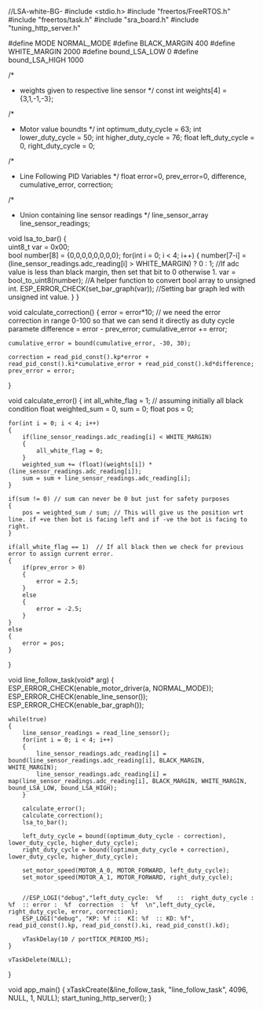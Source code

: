 //LSA-white-BG-
#include <stdio.h>
#include "freertos/FreeRTOS.h"
#include "freertos/task.h"
#include "sra_board.h"
#include "tuning_http_server.h"

#define MODE NORMAL_MODE
#define BLACK_MARGIN 400
#define WHITE_MARGIN 2000
#define bound_LSA_LOW 0
#define bound_LSA_HIGH 1000

/*
 * weights given to respective line sensor
 */
const int weights[4] = {3,1,-1,-3};

/*
 * Motor value boundts
 */
int optimum_duty_cycle = 63;
int lower_duty_cycle = 50;
int higher_duty_cycle = 76;
float left_duty_cycle = 0, right_duty_cycle = 0;

/*
 * Line Following PID Variables
 */
float error=0, prev_error=0, difference, cumulative_error, correction;

/*
 * Union containing line sensor readings
 */
line_sensor_array line_sensor_readings;


void lsa_to_bar()
{   
    uint8_t var = 0x00;                     
    bool number[8] = {0,0,0,0,0,0,0,0};
    for(int i = 0; i < 4; i++)
    {
        number[7-i] = (line_sensor_readings.adc_reading[i] > WHITE_MARGIN) ? 0 : 1; //If adc value is less than black margin, then set that bit to 0 otherwise 1. 
        var = bool_to_uint8(number);  //A helper function to convert bool array to unsigned int.
        ESP_ERROR_CHECK(set_bar_graph(var)); //Setting bar graph led with unsigned int value.
    }
}

void calculate_correction()
{
    error = error*10;  // we need the error correction in range 0-100 so that we can send it directly as duty cycle paramete
    difference = error - prev_error;
    cumulative_error += error;

    cumulative_error = bound(cumulative_error, -30, 30);

    correction = read_pid_const().kp*error + read_pid_const().ki*cumulative_error + read_pid_const().kd*difference;
    prev_error = error;
}

void calculate_error()
{
    int all_white_flag = 1; // assuming initially all black condition
    float weighted_sum = 0, sum = 0; 
    float pos = 0;
    
    for(int i = 0; i < 4; i++)
    {
        if(line_sensor_readings.adc_reading[i] < WHITE_MARGIN)
        {
            all_white_flag = 0;
        }
        weighted_sum += (float)(weights[i]) * (line_sensor_readings.adc_reading[i]);
        sum = sum + line_sensor_readings.adc_reading[i];
    }

    if(sum != 0) // sum can never be 0 but just for safety purposes
    {
        pos = weighted_sum / sum; // This will give us the position wrt line. if +ve then bot is facing left and if -ve the bot is facing to right.
    }

    if(all_white_flag == 1)  // If all black then we check for previous error to assign current error.
    {
        if(prev_error > 0)
        {
            error = 2.5;
        }
        else
        {
            error = -2.5;
        }
    }
    else
    {
        error = pos;
    }
}

void line_follow_task(void* arg)
{
    ESP_ERROR_CHECK(enable_motor_driver(a, NORMAL_MODE));
    ESP_ERROR_CHECK(enable_line_sensor());
    ESP_ERROR_CHECK(enable_bar_graph());
    
    while(true)
    {
        line_sensor_readings = read_line_sensor();
        for(int i = 0; i < 4; i++)
        {
            line_sensor_readings.adc_reading[i] = bound(line_sensor_readings.adc_reading[i], BLACK_MARGIN, WHITE_MARGIN);
            line_sensor_readings.adc_reading[i] = map(line_sensor_readings.adc_reading[i], BLACK_MARGIN, WHITE_MARGIN, bound_LSA_LOW, bound_LSA_HIGH);
        }
        
        calculate_error();
        calculate_correction();
        lsa_to_bar();
        
        left_duty_cycle = bound((optimum_duty_cycle - correction), lower_duty_cycle, higher_duty_cycle);
        right_duty_cycle = bound((optimum_duty_cycle + correction), lower_duty_cycle, higher_duty_cycle);

        set_motor_speed(MOTOR_A_0, MOTOR_FORWARD, left_duty_cycle);
        set_motor_speed(MOTOR_A_1, MOTOR_FORWARD, right_duty_cycle);

        
        //ESP_LOGI("debug","left_duty_cycle:  %f    ::  right_duty_cycle :  %f  :: error :  %f  correction  :  %f  \n",left_duty_cycle, right_duty_cycle, error, correction);
        ESP_LOGI("debug", "KP: %f ::  KI: %f  :: KD: %f", read_pid_const().kp, read_pid_const().ki, read_pid_const().kd);

        vTaskDelay(10 / portTICK_PERIOD_MS);
    }

    vTaskDelete(NULL);
}

void app_main()
{
    xTaskCreate(&line_follow_task, "line_follow_task", 4096, NULL, 1, NULL);
    start_tuning_http_server();
}
